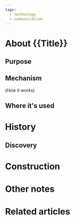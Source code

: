 ```yaml
---
tags:
  - technology
  - communication
---
```

# About {{Title}}



## Purpose



## Mechanism
(*How it works*)


## Where it's used



# History



## Discovery



# Construction



# Other notes



# Related articles
